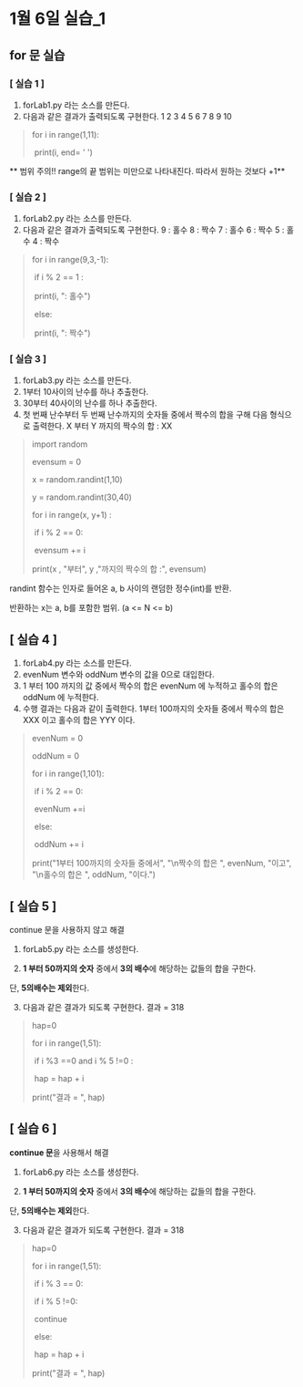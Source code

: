 # 1월 6일 실습_1

## for 문 실습

### [ 실습 1 ]

1. forLab1.py 라는 소스를 만든다.
2. 다음과 같은 결과가 출력되도록 구현한다.
1 2 3 4 5 6 7 8 9 10



> for i in range(1,11):
>
> ​	print(i, end= ' ')



** 범위 주의!! range의 끝 범위는 미만으로 나타내진다. 따라서 원하는 것보다 +1**



### [ 실습 2 ]

1. forLab2.py 라는 소스를 만든다.
2. 다음과 같은 결과가 출력되도록 구현한다.
9 : 홀수
8 : 짝수
7 : 홀수
6 : 짝수
5 : 홀수
4 : 짝수



> for i in range(9,3,-1):
>
> ​	if i % 2 == 1 :
>
> ​		print(i, ": 홀수")
>
> ​	else:
>
> ​		print(i, ": 짝수")



### [ 실습 3 ]

1. forLab3.py 라는 소스를 만든다.
2. 1부터 10사이의 난수를 하나 추출한다.
3. 30부터 40사이의 난수를 하나 추출한다.
4. 첫 번째 난수부터 두 번째 난수까지의 숫자들 중에서 짝수의 합을 구해 다음
형식으로 출력한다.
X 부터 Y 까지의 짝수의 합 : XX



> import random
>
> evensum = 0
>
> x = random.randint(1,10)
>
> y = random.randint(30,40)
>
> for i in range(x, y+1) :
>
> ​	if i % 2 == 0:
>
> ​		evensum += i
>
> print(x , "부터", y ,"까지의 짝수의 합 :", evensum)



randint 함수는 인자로 들어온 a, b 사이의 랜덤한 정수(int)를 반환.

반환하는 x는 a, b를 포함한 범위. (a <= N <= b)



## [ 실습 4 ]

1. forLab4.py 라는 소스를 만든다.
2. evenNum 변수와 oddNum 변수의 값을 0으로 대입한다.
3. 1 부터 100 까지의 값 중에서
짝수의 합은 evenNum 에 누적하고
홀수의 합은 oddNum 에 누적한다.
4. 수행 결과는 다음과 같이 출력한다.
1부터 100까지의 숫자들 중에서
짝수의 합은 XXX 이고
홀수의 합은 YYY 이다.

> evenNum = 0
>
> oddNum = 0
>
> 
>
> for i in range(1,101):
>
> ​	if i % 2 == 0:
>
> ​		evenNum +=i
>
> ​	else:
>
> ​		oddNum += i
>
> print("1부터 100까지의 숫자들 중에서", "\n짝수의 합은 ", evenNum, "이고", "\n홀수의 합은 ", oddNum, "이다.")



## [ 실습 5 ]

continue 문을 사용하지 않고 해결
1. forLab5.py 라는 소스를 생성한다.

2. **1 부터 50까지의 숫자** 중에서 **3의 배수**에 해당하는 값들의 합을 구한다. 

  단, **5의배수는 제외**한다.

3. 다음과 같은 결과가 되도록 구현한다.
  결과 = 318



> hap=0
>
> for i in range(1,51):
>
> ​	if i %3 ==0 and i % 5 !=0 :
>
> ​		hap = hap + i
>
> print("결과 = ", hap)



## [ 실습 6 ]

**continue 문**을 사용해서 해결

1. forLab6.py 라는 소스를 생성한다.

2. **1 부터 50까지의 숫자** 중에서 **3의 배수**에 해당하는 값들의 합을 구한다. 

  단, **5의배수는 제외**한다.

3. 다음과 같은 결과가 되도록 구현한다.
  결과 = 318

> hap=0
>
> for i in range(1,51):
>
> ​	if i % 3 == 0:
>
> ​		if i % 5 !=0:
>
> ​			continue
>
> ​		else:
>
> ​			hap = hap + i
>
> print("결과 = ", hap)